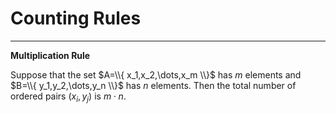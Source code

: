 # Counting Rules
---
**Multiplication Rule**

Suppose that the set $A=\\{ x_1,x_2,\dots,x_m \\}$ has $m$ elements and $B=\\{ y_1,y_2,\dots,y_n \\}$ has $n$ elements. 
Then the total number of ordered pairs $(x_i,y_j)$ is $m\cdot n$.
